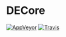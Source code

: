 # DECore

[![AppVeyor](https://img.shields.io/appveyor/ci/bashocz/decore.svg?maxAge=3600&label=appveyor)](https://ci.appveyor.com/project/bashocz/decore) [![Travis](https://img.shields.io/travis/bashocz/DECore.svg?maxAge=3600&label=travis)](https://travis-ci.org/bashocz/DECore)


